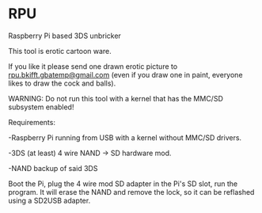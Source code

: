 RPU
===

Raspberry Pi based 3DS unbricker

This tool is erotic cartoon ware.

If you like it please send one drawn erotic picture to rpu.bkifft.gbatemp@gmail.com (even if you draw one in paint, everyone likes to draw the cock and balls).

WARNING: Do not run this tool with a kernel that has the MMC/SD subsystem enabled!

Requirements: 

-Raspberry Pi running from USB with a kernel without MMC/SD drivers.

-3DS (at least) 4 wire NAND -> SD hardware mod.

-NAND backup of said 3DS



Boot the Pi, plug the 4 wire mod SD adapter in the Pi's SD slot, run the program.
It will erase the NAND and remove the lock, so it can be reflashed using a SD2USB adapter.


